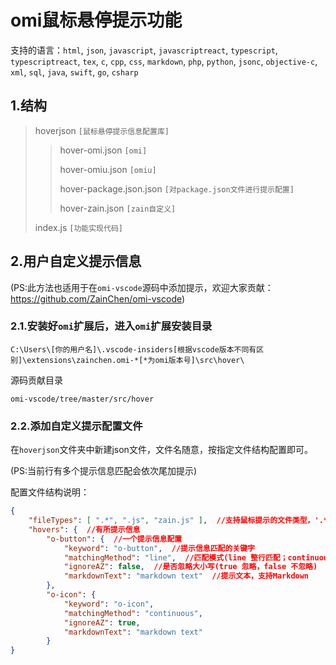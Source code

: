 # omi鼠标悬停提示功能

支持的语言：`html`, `json`, `javascript`, `javascriptreact`, `typescript`, `typescriptreact`, `tex`, `c`, `cpp`, `css`, `markdown`, `php`, `python`, `jsonc`, `objective-c`, `xml`, `sql`, `java`, `swift`, `go`, `csharp`

## 1.结构

>hoverjson `[鼠标悬停提示信息配置库]`
>
>>hover-omi.json `[omi]`
>>
>>hover-omiu.json `[omiu]`
>>
>>hover-package.json.json `[对package.json文件进行提示配置]`
>>
>>hover-zain.json `[zain自定义]`
>
>index.js `[功能实现代码]`

## 2.用户自定义提示信息

(PS:此方法也适用于在`omi-vscode`源码中添加提示，欢迎大家贡献：https://github.com/ZainChen/omi-vscode)

### 2.1.安装好`omi`扩展后，进入`omi`扩展安装目录

```
C:\Users\[你的用户名]\.vscode-insiders[根据vscode版本不同有区别]\extensions\zainchen.omi-*[*为omi版本号]\src\hover\
```

源码贡献目录

```
omi-vscode/tree/master/src/hover
```

### 2.2.添加自定义提示配置文件

在`hoverjson`文件夹中新建json文件，文件名随意，按指定文件结构配置即可。

(PS:当前行有多个提示信息匹配会依次尾加提示)

配置文件结构说明：

```json
{
    "fileTypes": [ ".*", ".js", "zain.js" ],  //支持鼠标提示的文件类型，'.*'为任意类型，'.js'为指定后缀名，'zain.js'为指定文件
    "hovers": {  //有所提示信息
        "o-button": {  //一个提示信息配置
            "keyword": "o-button",  //提示信息匹配的关键字
            "matchingMethod": "line",  //匹配模式(line 整行匹配；continuous 不含空格或其它特殊字符的连续字符串匹配)
            "ignoreAZ": false,  //是否忽略大小写(true 忽略，false 不忽略)
            "markdownText": "markdown text"  //提示文本，支持Markdown
        },
        "o-icon": {
            "keyword": "o-icon",
            "matchingMethod": "continuous",
            "ignoreAZ": true,
            "markdownText": "markdown text"
        }
}
```